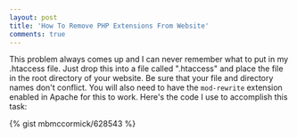 ```yaml
---
layout: post
title: 'How To Remove PHP Extensions From Website'
comments: true
---
```

<p>This problem always comes up and I can never remember what to put in my .htaccess file. Just drop this into a file called ".htaccess" and place the file in the root directory of your website. Be sure that your file and directory names don't conflict. You will also need to have the <code>mod-rewrite</code> extension enabled in Apache for this to work. Here's the code I use to accomplish this task:</p>

{% gist mbmccormick/628543 %}

